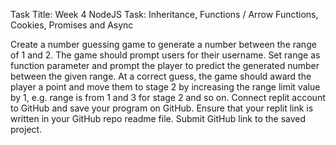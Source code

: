 Task Title: Week 4 NodeJS Task: Inheritance, Functions / Arrow Functions, Cookies, Promises and Async

Create a number guessing game to generate a number between the range of 1 and 2. The game should prompt users for their username.
Set range as function parameter and prompt the player to predict the generated number between the given range. At a correct guess, the game should award the player a point and move them to stage 2 by increasing the range limit value by 1, e.g. range is from 1 and 3 for stage 2 and so on. Connect replit account to GitHub and save your program on GitHub. Ensure that your replit link is written in your GitHub repo readme file. Submit GitHub link to the saved project.

